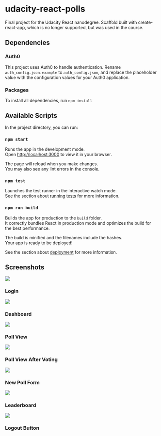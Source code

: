 # udacity-react-polls

Final project for the Udacity React nanodegree. Scaffold built with create-react-app, which is no longer supported, but was used in the course.

## Dependencies

### Auth0

This project uses Auth0 to handle authentication. Rename `auth_config.json.example` to `auth_config.json`, and replace the placeholder value with the configuration values for your Auth0 application.

### Packages

To install all dependencies, run `npm install`

## Available Scripts

In the project directory, you can run:

### `npm start`

Runs the app in the development mode.\
Open [http://localhost:3000](http://localhost:3000) to view it in your browser.

The page will reload when you make changes.\
You may also see any lint errors in the console.

### `npm test`

Launches the test runner in the interactive watch mode.\
See the section about [running tests](https://facebook.github.io/create-react-app/docs/running-tests) for more information.

### `npm run build`

Builds the app for production to the `build` folder.\
It correctly bundles React in production mode and optimizes the build for the best performance.

The build is minified and the filenames include the hashes.\
Your app is ready to be deployed!

See the section about [deployment](https://facebook.github.io/create-react-app/docs/deployment) for more information.

## Screenshots

![](https://github.com/mauricioschneider/udacity-react-polls/blob/main/docs/images/1-login.png?raw=true)

### Login

![](https://github.com/mauricioschneider/udacity-react-polls/blob/main/docs/images/2-dashboard.png?raw=true)

### Dashboard

![](https://github.com/mauricioschneider/udacity-react-polls/blob/main/docs/images/3-poll-view.png?raw=true)

### Poll View

![](https://github.com/mauricioschneider/udacity-react-polls/blob/main/docs/images/4-poll-view-voted.png?raw=true)

### Poll View After Voting

![](https://github.com/mauricioschneider/udacity-react-polls/blob/main/docs/images/5-new-poll.png?raw=true)

### New Poll Form

![](https://github.com/mauricioschneider/udacity-react-polls/blob/main/docs/images/6-leaderboard.png?raw=true)

### Leaderboard

![](https://github.com/mauricioschneider/udacity-react-polls/blob/main/docs/images/7-logout-button.png?raw=true)

### Logout Button
